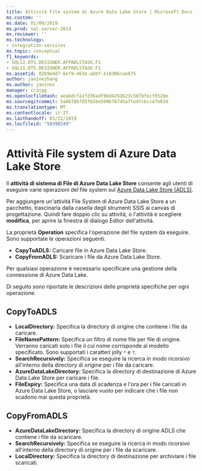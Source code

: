 ```yaml
---
title: Attività File system di Azure Data Lake Store | Microsoft Docs
ms.custom: ''
ms.date: 01/09/2019
ms.prod: sql-server-2014
ms.reviewer: ''
ms.technology:
- integration-services
ms.topic: conceptual
f1_keywords:
- SQL12.DTS.DESIGNER.AFPADLSTASK.F1
- SQL11.DTS.DESIGNER.AFPADLSTASK.F1
ms.assetid: 02b9edd7-6ef9-463e-abbf-e1830bcae875
author: janinezhang
ms.author: janinez
manager: craigg
ms.openlocfilehash: aeabdcfa1fd36adf9bd4291623c56fbfecf0520e
ms.sourcegitcommit: 5a8678bf85f65be590676745a7fe4fcbcc47e83d
ms.translationtype: MT
ms.contentlocale: it-IT
ms.lasthandoff: 03/22/2019
ms.locfileid: "58390249"
---
```

# <a name="azure-data-lake-store-file-system-task"></a>Attività File system di Azure Data Lake Store

Il **attività di sistema di File di Azure Data Lake Store** consente agli utenti di eseguire varie operazioni del file system sul [Azure Data Lake Store (ADLS)](https://azure.microsoft.com/services/data-lake-store/).

Per aggiungere un'attività File System di Azure Data Lake Store a un pacchetto, trascinarla dalla casella degli strumenti SSIS ai canvas di progettazione. Quindi fare doppio clic su attività, o l'attività e scegliere **modifica**, per aprire la finestra di dialogo Editor dell'attività.

La proprietà **Operation** specifica l'operazione del file system da eseguire. Sono supportate le operazioni seguenti.

* **CopyToADLS:** Caricare file in Azure Data Lake Store.
* **CopyFromADLS:** Scaricare i file da Azure Data Lake Store.

Per qualsiasi operazione è necessario specificare una gestione della connessione di Azure Data Lake.

Di seguito sono riportate le descrizioni delle proprietà specifiche per ogni operazione.

## <a name="copytoadls"></a>CopyToADLS

* **LocalDirectory:** Specifica la directory di origine che contiene i file da caricare.
* **FileNamePattern:** Specifica un filtro di nome file per file di origine. Verranno caricati solo i file il cui nome corrisponde al modello specificato. Sono supportati i caratteri jolly `*` e `?`.
* **SearchRecursively:** Specifica se eseguire la ricerca in modo ricorsivo all'interno della directory di origine per i file da caricare.
* **AzureDataLakeDirectory:** Specifica la directory di destinazione di Azure Data Lake Store per caricare i file.
* **FileExpiry:** Specifica una data di scadenza e l'ora per i file caricati in Azure Data Lake Store, o lasciare vuoto per indicare che i file non scadono mai questa proprietà.

## <a name="copyfromadls"></a>CopyFromADLS

* **AzureDataLakeDirectory:** Specifica la directory di origine ADLS che contiene i file da scaricare.
* **SearchRecursively:** Specifica se eseguire la ricerca in modo ricorsivo all'interno della directory di origine per i file da scaricare.
* **LocalDirectory:** Specifica la directory di destinazione per archiviare i file scaricati.
